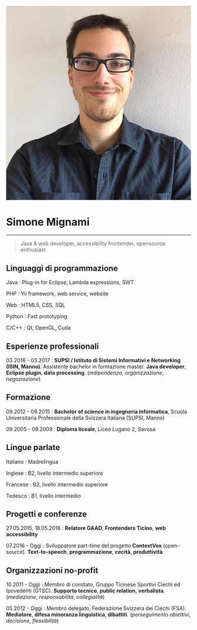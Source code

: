 ![Foto di Simone Mignami](pictures/img.jpg)

Simone Mignami
==============

----

> Java & web developer, accessibility frontender, opensource enthusiast


Linguaggi di programmazione
-----------------------------

Java
:	Plug-in for Eclipse, Lambda expressions, SWT

PHP
:	Yii framework, web service, website

Web
:	HTML5, CSS, SQL

Python
:	Fast prototyping

C/C++
:	Qt, OpenGL, Cuda


Esperienze professionali
------------------------

03.2016 - 03.2017
:	**SUPSI / Istituto di Sistemi Informativi e Networking (ISIN, Manno)**. Assistente bachelor in formazione master.
**Java developer**, **Eclipse plugin**, **data processing**.
(*indipendenza*, *organizzazione*, *negoziazione*)


Formazione
----------

09.2012 - 09.2015
:   **Bachelor of science in ingegneria informatica**, Scuola Universitaria Professionale della Svizzera Italiana (SUPSI, Manno)

09.2005 - 09.2009
:	**Diploma liceale**, Liceo Lugano 2, Savosa



Lingue parlate
--------------

Italiano
:	Madrelingua

Inglese
:	B2, livello intermedio superiore

Francese
:	B2, livello intermedio superiore

Tedesco
:	B1, livello intermedio




Progetti e conferenze
----------------------

27.05.2015, 18.05.2016
:	**Relatore GAAD**, **Frontenders Ticino**, **web accessibility**


07.2016 - Oggi
:	Sviluppatore part-time del progetto **ContextVox** (open-source). **Text-to-speech**, **programmazione**, **cecità**, **produttività**




Organizzazioni no-profit
---------------------------

10.2011 - Oggi
:	Membro di comitato, Gruppo Ticinese Sportivi Ciechi ed Ipovedenti (GTSC).
**Supporto tecnico**, **public relation**, **verbalista**.
(*mediazione*, *responsabilità*, *collegialità*)


05.2012 - Oggi
:	Membro delegato, Federazione Svizzera dei Ciechi (FSA).
**Mediatore**, **difesa minoranza linguistica**, **dibattiti**.
(*perseguimento obiettivi*, *decisione*, *flessibilità*)


